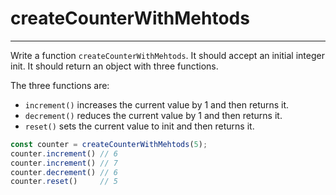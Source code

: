 # createCounterWithMehtods

---

Write a function `createCounterWithMehtods`. It should accept an initial integer init. It should return an object with three functions.

The three functions are:

* `increment()` increases the current value by 1 and then returns it.
* `decrement()` reduces the current value by 1 and then returns it.
* `reset()` sets the current value to init and then returns it.

```js
const counter = createCounterWithMehtods(5);
counter.increment() // 6
counter.increment() // 7
counter.decrement() // 6
counter.reset()     // 5
```